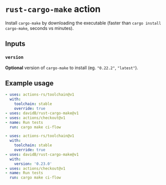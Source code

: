 # `rust-cargo-make` action

Install `cargo-make` by downloading the executable (faster than
`cargo install cargo-make`, seconds vs minutes).

## Inputs

### `version`

**Optional** version of `cargo-make` to install (eg. `"0.22.2"`, `"latest"`).

## Example usage

```yaml
- uses: actions-rs/toolchain@v1
  with:
    toolchain: stable
    override: true
- uses: davidB/rust-cargo-make@v1
- uses: actions/checkout@v1
- name: Run tests
  run: cargo make ci-flow
```

```yaml
- uses: actions-rs/toolchain@v1
  with:
    toolchain: stable
    override: true
- uses: davidB/rust-cargo-make@v1
  with:
    version: '0.23.0'
- uses: actions/checkout@v1
- name: Run tests
  run: cargo make ci-flow
```
